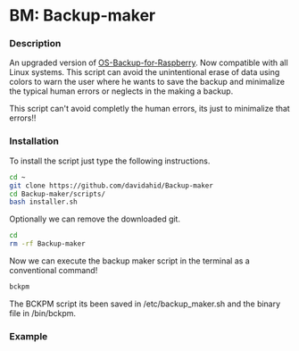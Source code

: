 # BM: Backup-maker
### Description
An upgraded version of [OS-Backup-for-Raspberry](https://github.com/davidahid/OS-Backup-for-Raspberry). Now compatible with all Linux systems. This script can avoid the unintentional erase of data using colors to warn the user where he wants to save the backup and minimalize the typical human errors or neglects in the making a backup.

This script can't avoid completly the human errors, its just to minimalize that errors!!

### Installation
To install the script just type the following instructions.
```sh
cd ~
git clone https://github.com/davidahid/Backup-maker
cd Backup-maker/scripts/
bash installer.sh
```

Optionally we can remove the downloaded git.
```sh
cd
rm -rf Backup-maker
```

Now we can execute the backup maker script in the terminal as a conventional command!
```sh
bckpm
```

The BCKPM script its been saved in /etc/backup_maker.sh and the binary file in /bin/bckpm.
### Example
